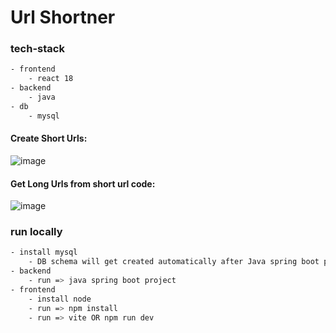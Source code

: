 # Url Shortner

### tech-stack
```bash
- frontend
    - react 18
- backend
    - java
- db
    - mysql
```

#### Create Short Urls:
![image](https://github.com/user-attachments/assets/ac98a850-08c8-4328-94b8-8764465a2fbd)

#### Get Long Urls from short url code:
![image](https://github.com/user-attachments/assets/06db5eaa-c089-451f-9c78-6af1dc548520)


### run locally
```bash
- install mysql
    - DB schema will get created automatically after Java spring boot project run
- backend
    - run => java spring boot project
- frontend
    - install node
    - run => npm install
    - run => vite OR npm run dev
```
